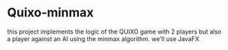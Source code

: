 # Quixo-minmax
this project implements the logic of the QUIXO game with 2 players but also a player against an AI using the minmax algorithm. we'll use JavaFX
